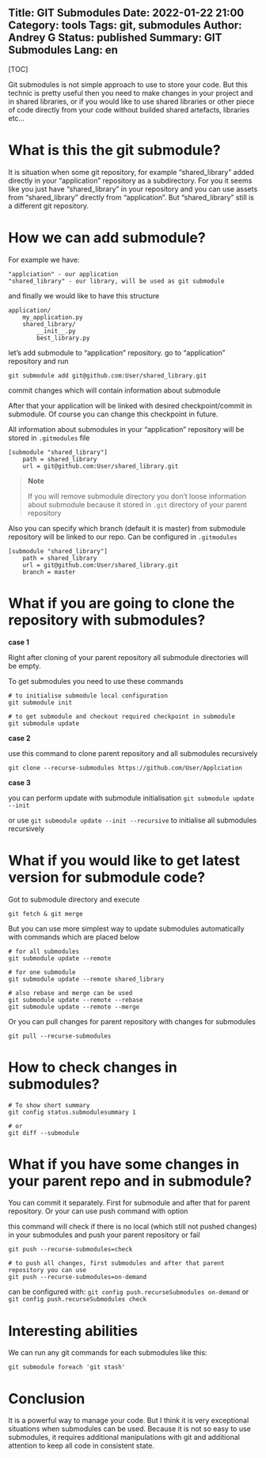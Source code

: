 Title: GIT Submodules
Date: 2022-01-22 21:00
Category: tools
Tags: git, submodules
Author: Andrey G
Status: published
Summary: GIT Submodules
Lang: en
---

[TOC]

Git submodules is not simple approach to use to store your code. But this technic is pretty useful then you need to make changes in your project and in shared libraries, or if you would like to use shared libraries or other piece of code directly from your code without builded shared artefacts, libraries etc…

# What is this the git submodule?

It is situation when some git repository, for example “shared_library” added directly in your “application” repository as a subdirectory. For you it seems like you just have “shared_library” in your repository and you can use assets from “shared_library” directly from “application”. But “shared_library” still is a different git repository.

# How we can add submodule?

For example we have:

```text
"applciation" - our application
"shared_library" - our library, will be used as git submodule
```

and finally we would like to have this structure
```text
application/
    my_application.py
    shared_library/
        __init__.py
        best_library.py
```

let’s add submodule to “application” repository. go to “application” repository and run
```shell
git submodule add git@github.com:User/shared_library.git
```

commit changes which will contain information about submodule

After that your application will be linked with desired checkpoint/commit in submodule. Of course you can change this checkpoint in future.

All information about submodules in your “application” repository will be stored in `.gitmodules` file

```text
[submodule "shared_library"]
	path = shared_library
	url = git@github.com:User/shared_library.git
```

> **Note**
>
> If you will remove submodule directory you don’t loose information about submodule because it stored in `.git` directory of your parent repository

Also you can specify which branch (default it is master) from submodule repository will be linked to our repo. Can be configured in `.gitmodules`

```text
[submodule "shared_library"]
	path = shared_library
	url = git@github.com:User/shared_library.git
	branch = master
```

# What if you are going to clone the repository with submodules?

**case 1**

Right after cloning of your parent repository all submodule directories will be empty.

To get submodules you need to use these commands

```shell
# to initialise submodule local configuration
git submodule init

# to get submodule and checkout required checkpoint in submodule
git submodule update
```

**case 2**

use this command to clone parent repository and all submodules recursively

```shell
git clone --recurse-submodules https://github.com/User/Applciation
```

**case 3**

you can perform update with submodule initialisation `git submodule update --init`

or use `git submodule update --init --recursive` to initialise all submodules recursively

# What if you would like to get latest version for submodule code?

Got to submodule directory and execute

```shell
git fetch & git merge
```

But you can use more simplest way to update submodules automatically with commands which are placed below

```shell
# for all submodules
git submodule update --remote

# for one submodule
git submodule update --remote shared_library

# also rebase and merge can be used
git submodule update --remote --rebase
git submodule update --remote --merge
```

Or you can pull changes for parent repository with changes for submodules

```shell
git pull --recurse-submodules
```

# How to check changes in submodules?

```shell
# To show short summary
git config status.submodulesummary 1

# or
git diff --submodule
```

# What if you have some changes in your parent repo and in submodule?

You can commit it separately. First for submodule and after that for parent repository. Or your can use push command with option

this command will check if there is no local (which still not pushed changes) in your submodules and push your parent repository or fail

```shell
git push --recurse-submodules=check

# to push all changes, first submodules and after that parent repository you can use
git push --recurse-submodules=on-demand
```

can be configured with: `git config push.recurseSubmodules on-demand` or `git config push.recurseSubmodules check`

# Interesting abilities

We can run any git commands for each submodules like this:

```shell
git submodule foreach 'git stash'
```

# Conclusion

It is a powerful way to manage your code. But I think it is very exceptional situations when submodules can be used. Because it is not so easy to use submodules, it requires additional manipulations with git and additional attention to keep all code in consistent state.

